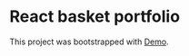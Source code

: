 # React basket portfolio

This project was bootstrapped with [Demo](https://pavel8897.github.io/basket).
